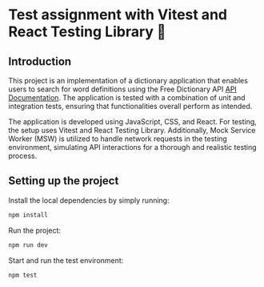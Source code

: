 # Test assignment with Vitest and React Testing Library 🌻

## Introduction

This project is an implementation of a dictionary application that enables users to search for word definitions using the Free Dictionary API [API Documentation](https://dictionaryapi.dev/). The application is tested with a combination of unit and integration tests, ensuring that functionalities overall perform as intended.

The application is developed using JavaScript, CSS, and React. For testing, the setup uses Vitest and React Testing Library. Additionally, Mock Service Worker (MSW) is utilized to handle network requests in the testing environment, simulating API interactions for a thorough and realistic testing process.

## Setting up the project

Install the local dependencies by simply running:

```sh
npm install
```

Run the project:

```sh
npm run dev
```

Start and run the test environment:

```sh
npm test
```
